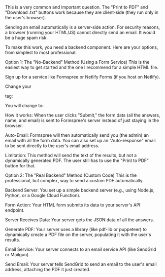 This is a very common and important question. The "Print to PDF" and "Download .txt" buttons work because they are client-side (they run only in the user's browser).

Sending an email automatically is a server-side action. For security reasons, a browser (running your HTML/JS) cannot directly send an email. It would be a huge spam risk.

To make this work, you need a backend component. Here are your options, from simplest to most professional.

Option 1: The "No-Backend" Method (Using a Form Service)
This is the easiest way to get started and the one I recommend for a simple HTML file.

Sign up for a service like Formspree or Netlify Forms (if you host on Netlify).

Change your <form> tag:

You will change <form id="careerQuizForm"> to:

<form id="careerQuizForm" action="YOUR_FORMSPREE_ENDPOINT_URL" method="POST">

How it works: When the user clicks "Submit," the form data (all the answers, name, and email) is sent to Formspree's server instead of just staying in the browser.

Auto-Email: Formspree will then automatically send you (the admin) an email with all the form data. You can also set up an "Auto-response" email to be sent directly to the user's email address.

Limitation: This method will send the text of the results, but not a dynamically generated PDF. The user still has to use the "Print to PDF" button for that.

Option 2: The "Real Backend" Method (Custom Code)
This is the professional, but complex, way to send a custom PDF automatically.

Backend Server: You set up a simple backend server (e.g., using Node.js, Python, or a Google Cloud Function).

Form Action: Your HTML form submits its data to your server's API endpoint.

Server Receives Data: Your server gets the JSON data of all the answers.

Generate PDF: Your server uses a library (like pdf-lib or puppeteer) to dynamically create a PDF file on the server, populating it with the user's results.

Email Service: Your server connects to an email service API (like SendGrid or Mailgun).

Send Email: Your server tells SendGrid to send an email to the user's email address, attaching the PDF it just created.
